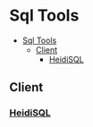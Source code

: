 # Sql Tools

- [Sql Tools](#sql-tools)
  - [Client](#client)
    - [HeidiSQL](#heidisqlhttpswwwheidisqlcom)

## Client

### [HeidiSQL](https://www.heidisql.com/)
